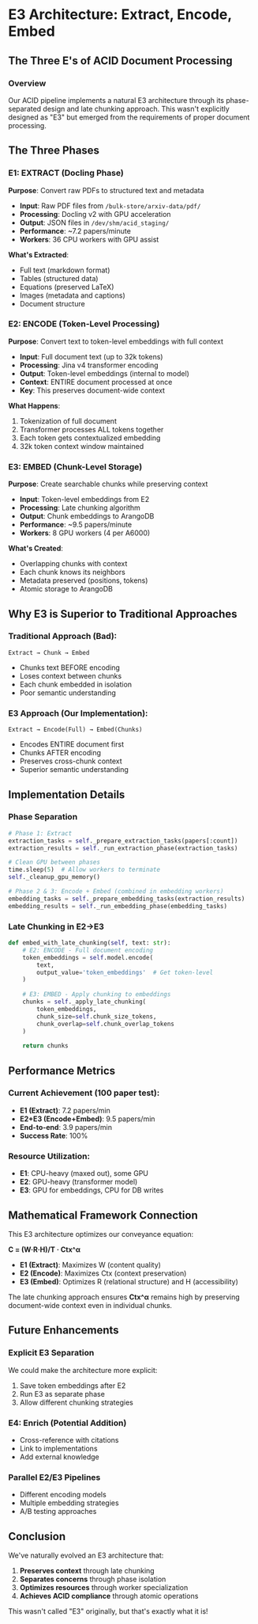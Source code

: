 # E3 Architecture: Extract, Encode, Embed

## The Three E's of ACID Document Processing

### Overview

Our ACID pipeline implements a natural E3 architecture through its phase-separated design and late chunking approach. This wasn't explicitly designed as "E3" but emerged from the requirements of proper document processing.

## The Three Phases

### E1: EXTRACT (Docling Phase)
**Purpose**: Convert raw PDFs to structured text and metadata

- **Input**: Raw PDF files from `/bulk-store/arxiv-data/pdf/`
- **Processing**: Docling v2 with GPU acceleration
- **Output**: JSON files in `/dev/shm/acid_staging/`
- **Performance**: ~7.2 papers/minute
- **Workers**: 36 CPU workers with GPU assist

**What's Extracted**:
- Full text (markdown format)
- Tables (structured data)
- Equations (preserved LaTeX)
- Images (metadata and captions)
- Document structure

### E2: ENCODE (Token-Level Processing)
**Purpose**: Convert text to token-level embeddings with full context

- **Input**: Full document text (up to 32k tokens)
- **Processing**: Jina v4 transformer encoding
- **Output**: Token-level embeddings (internal to model)
- **Context**: ENTIRE document processed at once
- **Key**: This preserves document-wide context

**What Happens**:
1. Tokenization of full document
2. Transformer processes ALL tokens together
3. Each token gets contextualized embedding
4. 32k token context window maintained

### E3: EMBED (Chunk-Level Storage)
**Purpose**: Create searchable chunks while preserving context

- **Input**: Token-level embeddings from E2
- **Processing**: Late chunking algorithm
- **Output**: Chunk embeddings to ArangoDB
- **Performance**: ~9.5 papers/minute
- **Workers**: 8 GPU workers (4 per A6000)

**What's Created**:
- Overlapping chunks with context
- Each chunk knows its neighbors
- Metadata preserved (positions, tokens)
- Atomic storage to ArangoDB

## Why E3 is Superior to Traditional Approaches

### Traditional Approach (Bad):
```
Extract → Chunk → Embed
```
- Chunks text BEFORE encoding
- Loses context between chunks
- Each chunk embedded in isolation
- Poor semantic understanding

### E3 Approach (Our Implementation):
```
Extract → Encode(Full) → Embed(Chunks)
```
- Encodes ENTIRE document first
- Chunks AFTER encoding
- Preserves cross-chunk context
- Superior semantic understanding

## Implementation Details

### Phase Separation
```python
# Phase 1: Extract
extraction_tasks = self._prepare_extraction_tasks(papers[:count])
extraction_results = self._run_extraction_phase(extraction_tasks)

# Clean GPU between phases
time.sleep(5)  # Allow workers to terminate
self._cleanup_gpu_memory()

# Phase 2 & 3: Encode + Embed (combined in embedding workers)
embedding_tasks = self._prepare_embedding_tasks(extraction_results)
embedding_results = self._run_embedding_phase(embedding_tasks)
```

### Late Chunking in E2→E3
```python
def embed_with_late_chunking(self, text: str):
    # E2: ENCODE - Full document encoding
    token_embeddings = self.model.encode(
        text,
        output_value='token_embeddings'  # Get token-level
    )
    
    # E3: EMBED - Apply chunking to embeddings
    chunks = self._apply_late_chunking(
        token_embeddings,
        chunk_size=self.chunk_size_tokens,
        chunk_overlap=self.chunk_overlap_tokens
    )
    
    return chunks
```

## Performance Metrics

### Current Achievement (100 paper test):
- **E1 (Extract)**: 7.2 papers/min
- **E2+E3 (Encode+Embed)**: 9.5 papers/min
- **End-to-end**: 3.9 papers/min
- **Success Rate**: 100%

### Resource Utilization:
- **E1**: CPU-heavy (maxed out), some GPU
- **E2**: GPU-heavy (transformer model)
- **E3**: GPU for embeddings, CPU for DB writes

## Mathematical Framework Connection

This E3 architecture optimizes our conveyance equation:

**C = (W·R·H)/T · Ctx^α**

- **E1 (Extract)**: Maximizes W (content quality)
- **E2 (Encode)**: Maximizes Ctx (context preservation)
- **E3 (Embed)**: Optimizes R (relational structure) and H (accessibility)

The late chunking approach ensures **Ctx^α** remains high by preserving document-wide context even in individual chunks.

## Future Enhancements

### Explicit E3 Separation
We could make the architecture more explicit:
1. Save token embeddings after E2
2. Run E3 as separate phase
3. Allow different chunking strategies

### E4: Enrich (Potential Addition)
- Cross-reference with citations
- Link to implementations
- Add external knowledge

### Parallel E2/E3 Pipelines
- Different encoding models
- Multiple embedding strategies
- A/B testing approaches

## Conclusion

We've naturally evolved an E3 architecture that:
1. **Preserves context** through late chunking
2. **Separates concerns** through phase isolation
3. **Optimizes resources** through worker specialization
4. **Achieves ACID compliance** through atomic operations

This wasn't called "E3" originally, but that's exactly what it is!
